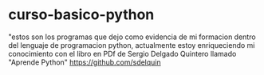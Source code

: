 # curso-basico-python

"estos son los programas que dejo como evidencia de mi formacion dentro del lenguaje de programacion python,
actualmente estoy enriqueciendo mi conocimiento con el libro en PDf de Sergio Delgado Quintero llamado "Aprende Python" https://github.com/sdelquin
